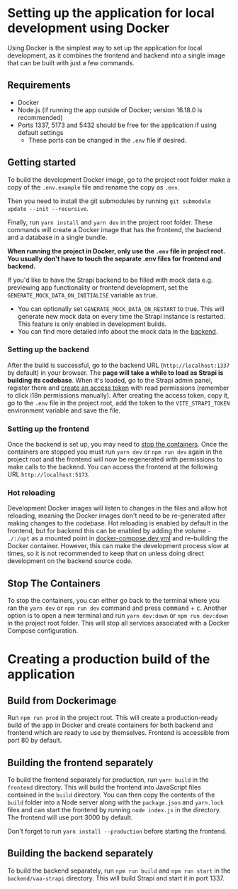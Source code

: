 # Setting up the application for local development using Docker

Using Docker is the simplest way to set up the application for local development, as it combines the frontend and 
backend into a single image that can be built with just a few commands.

## Requirements

- Docker
- Node.js (if running the app outside of Docker; version 16.18.0 is recommended)
- Ports 1337, 5173 and 5432 should be free for the application if using default settings
  -  These ports can be changed in the `.env` file if desired.

## Getting started

To build the development Docker image, go to the project root folder make a copy of the `.env.example` file and rename 
the copy as `.env`.

Then you need to install the git submodules by running `git submodule update --init --recursive`.

Finally, run `yarn install` and `yarn dev` in the project root folder.
These commands will create a Docker image that has the frontend, the backend and a database in a single bundle.

**When running the project in Docker, only use the `.env` file in project root. You usually
don't have to touch the separate .env files for frontend and backend.**

If you'd like to have the Strapi backend to be filled with mock data e.g. previewing app functionality or frontend 
development, set the `GENERATE_MOCK_DATA_ON_INITIALISE` variable as true.
- You can optionally set `GENERATE_MOCK_DATA_ON_RESTART` to true. This will generate new mock data on every time the 
Strapi instance is restarted. This feature is only enabled in development builds.
- You can find more detailed info about the mock data in the [backend](../backend/vaa-strapi/README.md).

### Setting up the backend

After the build is successful, go to the backend URL (`http://localhost:1337` by default) in your browser. The 
**page will take a while to load as Strapi is building its codebase**. When it's loaded, go to the Strapi admin panel, 
register there and [create an access token](https://www.youtube.com/watch?v=dVQKqZYWyv4) with read permissions 
(remember to click i18n permissions manually). After creating the access token, copy it, go to the `.env` file 
in the project root, add the token to the `VITE_STRAPI_TOKEN` environment variable and save the file.

### Setting up the frontend

Once the backend is set up, you may need to [stop the containers](#stop-the-containers). Once the containers are stopped
you must run `yarn dev` or `npm run dev` again in the project root and the frontend will now be regenerated with
permissions to make calls to the backend. You can access the frontend at the following URL `http://localhost:5173`.

### Hot reloading

Development Docker images will listen to changes in the files and allow hot reloading, meaning the Docker images don't 
need to be re-generated after making changes to the codebase. Hot reloading is enabled by default in the frontend, but for backend
this can be enabled by adding the volume `- ./:/opt` as a mounted point in [docker-compose.dev.yml](../backend/vaa-strapi/docker-compose.dev.yml)
and re-building the Docker container. However, this can make the development process slow at times, so it is not recommended to keep that on
unless doing direct development on the backend source code.

## Stop The Containers

To stop the containers, you can either go back to the terminal where you ran the `yarn dev` or `npm run dev` command and
press <kbd>command</kbd> + <kbd>c</kbd>. Another option is to open a new terminal and run `yarn dev:down` or 
`npm run dev:down` in the project root folder. This will stop all services associated with a Docker Compose configuration.

# Creating a production build of the application
## Build from Dockerimage
Run `npm run prod` in the project root. This will create a production-ready build of the app in Docker and create containers
for both backend and frontend which are ready to use by themselves. Frontend is accessible from port 80 by default.

## Building the frontend separately
To build the frontend separately for production, run `yarn build` in the `frontend` directory. This will build the frontend into JavaScript
files contained in the `build` directory. You can then copy the contents of the `build` folder into a Node server along with
the `package.json` and `yarn.lock` files and can start the frontend by running `node index.js` in the directory. The frontend
will use port 3000 by default.

Don't forget to run `yarn install --production` before starting the frontend.

## Building the backend separately
To build the backend separately, run `npm run build` and `npm run start` in the `backend/vaa-strapi` directory. 
This will build Strapi and start it in port 1337.
